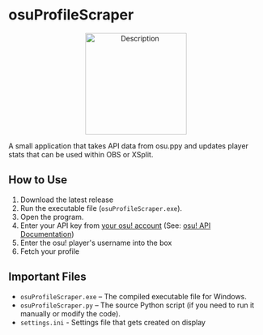 # osuProfileScraper

<p align="center">
  <img src="https://github.com/user-attachments/assets/a09052b9-76d3-467b-a6b1-c02fb8777fc9" alt="Description" width="200"/>
</p>

A small application that takes API data from osu.ppy and updates player stats that can be used within OBS or XSplit.

## How to Use

1. Download the latest release
2. Run the executable file (`osuProfileScraper.exe`).
3. Open the program.
4. Enter your API key from [your osu! account](https://osu.ppy.sh/home/account/edit) (See: [osu! API Documentation](https://osu.ppy.sh/wiki/en/osu!api))
5. Enter the osu! player's username into the box
6. Fetch your profile

## Important Files

- `osuProfileScraper.exe` – The compiled executable file for Windows.
- `osuProfileScraper.py` – The source Python script (if you need to run it manually or modify the code).
- `settings.ini` - Settings file that gets created on display

